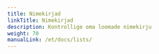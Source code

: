 ```yaml
---
title: Nimekirjad
linkTitle: Nimekirjad
description: Kontrollige oma loomade nimekirju
weight: 70
manualLink: /et/docs/lists/
---
```

<script>
  window.location.href = "/et/docs/lists/";
</script>
